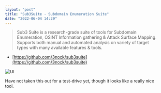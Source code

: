 ```yaml
---
layout: "post"
title: "Sub3Suite - Subdomain Enumeration Suite"
date: "2022-06-04 14:29"
---
```

> Sub3 Suite is a research-grade suite of tools for Subdomain Enumeration, OSINT Information gathering & Attack Surface Mapping. Supports both manual and automated analysis on variety of target types with many available features & tools.
- [https://github.com/3nock/sub3suite](https://github.com/3nock/sub3suite)

![UI](https://github.com/3nock/sub3suite/raw/main/docs/images/tools.gif "UI")

Have not taken this out for a test-drive yet, though it looks like a really nice tool.